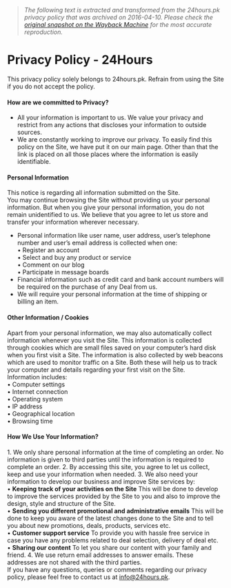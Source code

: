 > *The following text is extracted and transformed from the 24hours.pk privacy policy that was archived on 2016-04-10. Please check the [original snapshot on the Wayback Machine](https://web.archive.org/web/20160410131323id_/http%3A//24hours.pk/privacy-policy) for the most accurate reproduction.*

# Privacy Policy - 24Hours

This privacy policy solely belongs to 24hours.pk. Refrain from using the Site if you do not accept the policy.

#### How are we committed to Privacy?

  * All your information is important to us. We value your privacy and restrict from any actions that discloses your information to outside sources.
  * We are constantly working to improve our privacy. To easily find this policy on the Site, we have put it on our main page. Other than that the link is placed on all those places where the information is easily identifiable.



#### Personal Information

This notice is regarding all information submitted on the Site.  
You may continue browsing the Site without providing us your personal information. But when you give your personal information, you do not remain unidentified to us. We believe that you agree to let us store and transfer your information wherever necessary.

  * Personal information like user name, user address, user’s telephone number and user’s email address is collected when one:  
• Register an account  
• Select and buy any product or service  
• Comment on our blog  
• Participate in message boards 
  * Financial information such as credit card and bank account numbers will be required on the purchase of any Deal from us.
  * We will require your personal information at the time of shipping or billing an item.

  


#### Other Information / Cookies

Apart from your personal information, we may also automatically collect information whenever you visit the Site. This information is collected through cookies which are small files saved on your computer’s hard disk when you first visit a Site. The information is also collected by web beacons which are used to monitor traffic on a Site. Both these will help us to track your computer and details regarding your first visit on the Site.  
Information includes:  
• Computer settings  
• Internet connection  
• Operating system  
• IP address  
• Geographical location  
• Browsing time 

#### How We Use Your Information?

1\. We only share personal information at the time of completing an order. No information is given to third parties until the information is required to complete an order. 2\. By accessing this site, you agree to let us collect, keep and use your information when needed. 3\. We also need your information to develop our business and improve Site services by:  
• **Keeping track of your activities on the Site** This will be done to develop to improve the services provided by the Site to you and also to improve the design, style and structure of the Site.  
• **Sending you different promotional and administrative emails** This will be done to keep you aware of the latest changes done to the Site and to tell you about new promotions, deals, products, services etc.  
• **Customer support service** To provide you with hassle free service in case you have any problems related to deal selection, delivery of deal etc.  
• **Sharing our content** To let you share our content with your family and friend. 4\. We use return email addresses to answer emails. These addresses are not shared with the third parties.  
If you have any questions, queries or comments regarding our privacy policy, please feel free to contact us at [info@24hours.pk](mailto:info@24hours.pk). 
